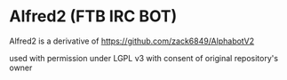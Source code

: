 Alfred2 (FTB IRC BOT)
=================

Alfred2 is a derivative of https://github.com/zack6849/AlphabotV2

used with permission under LGPL v3 with consent of original repository's owner